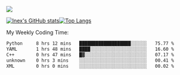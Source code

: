 ![](https://komarev.com/ghpvc/?username=lnexenl&style=flat-square&color=orange)

[![lnex's GitHub stats](https://github-readme-stats.vercel.app/api?username=lnexenl&count_private=true&show_icons=true)](https://github.com/anuraghazra/github-readme-stats)[![Top Langs](https://github-readme-stats.vercel.app/api/top-langs/?username=lnexenl&layout=compact&langs_count=8&exclude_repo=32-bit-MIPS-CPU)](https://github.com/anuraghazra/github-readme-stats)

My Weekly Coding Time:
<!--START_SECTION:waka-->

```txt
Python     8 hrs 12 mins   ███████████████████░░░░░░   75.77 %
YAML       1 hrs 48 mins   ████░░░░░░░░░░░░░░░░░░░░░   16.60 %
C++        0 hrs 47 mins   █▓░░░░░░░░░░░░░░░░░░░░░░░   07.17 %
unknown    0 hrs 3 mins    ░░░░░░░░░░░░░░░░░░░░░░░░░   00.41 %
XML        0 hrs 0 mins    ░░░░░░░░░░░░░░░░░░░░░░░░░   00.02 %
```

<!--END_SECTION:waka-->


